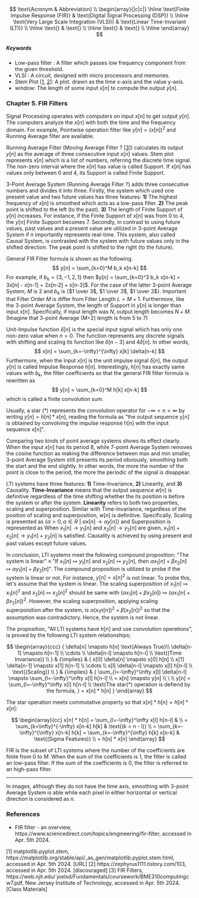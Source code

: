 <!--
Since the content becomes bigger, the rendering time of the markdown page increases so that I decided to divide the paper into each chapter. These papers will be combined after the semester is finished.
-->

$$
\text{Acronym & Abbreviation} \\
\begin{array}{|c|c|}
\hline
\text{Finite Impulse Response (FIR)} & \text{Digital Signal Processing (DSP)} \\
\hline
\text{Very Large Scale Integration (VLSI)} & \text{Linear Time-Invariant (LTI)} \\
\hline
\text{} & \text{} \\
\hline
\text{} & \text{} \\
\hline
\end{array}
$$

##### Keywords

* Low-pass filter : A filter which passes low frequency component from the given threshold.
* VLSI : A circuit, designed with micro processors and memories.
* Stem Plot [[1](#mjx-eqn-1), [2](#mjx-eqn-2)]: A plot. drawn as the time x-axis and the value y-axis.
* window: The length of some input $x[n]$ to compute the output $y[n]$.

### Chapter 5. FIR Filters

Signal Processing operates with computers on input $x[n]$ to get output $y[n]$. The computers analyze the $x[n]$ with both the time and the frequency domain. For example, Pointwise operation filter like $y[n] = (x[n])^2$ and Running Average filter are available.

Running Average Filter (Moving Average Filter ? [[3](#mjx-eqn-3)]) calculates its output $y[n]$ as the average of three consecutive input $x[n]$ values. Stem plot represents $x[n]$ which is a list of numbers, referring the discrete time signal. The non-zero interval where the $x[n]$ has value is called Support. If $x[n]$ has values only between 0 and 4, its Support is called Finite Support.

3-Point Average System (Running Average Filter ?) adds three consecutive numbers and divides it into three. Firstly, the system which used one present value and two future values has three features: **1)** The highest frequency of $x[n]$ is smoothed which acts as a low-pass filter. **2)** The peak point is shifted to the left (to the past). **3)** The length of Finite Support of $y[n]$ increases. For instance, if the Finite Support of $x[n]$ was from 0 to 4, the $y[n]$ Finite Support becomes 7. Secondly, in contrast to using future values, past values and a present value are utilized in 3-point Average System if $n$ importantly represents real-time. This system, also called Causal System, is contrasted with the system with future values only in the shifted direction. The peak point is shifted to the right (to the future).

General FIR Filter formula is shown as the following.
$$
y[n] = \sum_{k=0}^M b_k x[n-k]
$$
For example, if $b_k = \{3, -1, 2, 1\}$ then $y[n] = \sum_{k=0}^3 b_k x[n-k] = 3x[n] - x[n-1] + 2x[n-2] + x[n-3]$. For the case of the latter 3-point Average System, $M$ is 2 and $b_k$ is {$1 \over 3$, $1 \over 3$, $1 \over 3$}. Important that Filter Order $M$ is differ from Filter Length $L = M + 1$. Furthermore, like the 3-point Average System, the length of Support in $y[n]$ is longer than input $x[n]$. Specifically, if input length was $N$, output length becomes $N+M$. (Imagine that 3-point Average (M=2) length is from 5 to 7)

Unit-Impulse function $\delta[n]$ is the special input signal which has only one non-zero value when $n = 0$. The function represents any discrete signals with shifting and scaling its function like $\delta[n-3]$ and $4\delta[n]$. In other words,
$$
x[n] = \sum_{k=-\infty}^{\infty} x[k] \delta[n-k]
$$
Furthermore, when the input $x[n]$ is the unit impulse signal $\delta[n]$, the output $y[n]$ is called Impulse Response $h[n]$. Interestingly, $h[n]$ has exactly same values with $b_k$, the filter coefficients so that the general FIR filter formula is rewritten as
$$
y[n] = \sum_{k=0}^M h[k] x[n-k]
$$
which is called a finite convolution sum.

Usually, a star (*) represents the convolution operator for $-\infty \lt n \lt \infty$ by writing $y[n] = h[n] * x[n]$, reading the formula as "the output sequence y[n] is obtained by convolving the impulse response h[n] with the input sequence x[n]".

<!-- So, all the sampling signals can be addressed as a unit impulse signal so that their outputs are all called Impulse Response ??? -->

Comparing two kinds of point average systems shows its effect clearly. When the input $x[n]$ has its period 8, while 7-point Average System removes the cosine function as making the difference between max and min smaller, 3-point Average System still presents its period obviously, smoothing both the start and the end slightly. In other words, the more the number of the point is close to the period, the more the periodic of the signal is disappear.

LTI systems have three features: **1)** Time-Invariance, **2)** Linearity, and **3)** Causality. **Time-Invariance** means that the output sequence $w[n]$ is definitive regardless of the time shifting whether the its position is before the system or after the system. **Linearity** refers to both two properties, scaling and superposition. Similar with Time-Invariance, regardless of the position of scaling and superposition, $w[n]$ is definitive. Specifically, Scaling is presented as $\{\alpha > 0, \alpha \in R \ |\ \alpha x[n] \to \alpha y[n]\}$ and Superposition is represented as $\text{When } x_1[n] \to y_1[n] \text{ and } x_2[n] \to y_2[n] \text{ are given, } x_1[n] + x_2[n] \to y_1[n] + y_2[n] \text{ is satisfied}$. Causality is achieved by using present and past values except future values.

In conclusion, LTI systems meet the following compound proposition; "The system is linear" $\equiv$ "If $x_1[n] \mapsto y_1[n]$ and $x_2[n] \mapsto y_2[n]$, then $\alpha x_1[n] + \beta x_2[n] \mapsto \alpha y_1[n] + \beta y_2[n]$". The compound proposition is utilized to probe if the system is linear or not. For instance, $y[n] = x[n]^2$ is not linear. To probe this, let's assume that the system is linear. The scaling superposition of $x_1[n] \mapsto x_1[n]^2$ and $x_2[n] \mapsto x_2[n]^2$ should be same with $(\alpha x_1[n] + \beta x_2[n]) \mapsto (\alpha x_1[n] + \beta x_2[n])^2$. However, the scaling superposition, applying scaling superpoisition after the system, is $\alpha (x_1n[n])^2 + \beta (x_2[n])^2$ so that the assumption was contradictory. Hence, the system is not linear.

The proposition, "All LTI systems have $h[n]$ and use convolution operations", is proved by the following LTI system relationships;

$$
\begin{array}{ccc}
{
\delta[n] \mapsto h[n] \text{Always True}\\
\delta[n-1] \mapsto h[n-1] \\
\cdots \\
\delta[n-l] \mapsto h[n-l] \\
\text{(Time Invariance)} \\
} & {\implies} &
{
x[0] \delta[n] \mapsto x[0] h[n] \\
x[1] \delta[n-1] \mapsto x[1] h[n-1] \\
\cdots \\
x[l] \delta[n-l] \mapsto x[l] h[n-l] \\
\text{(Scaling)} \\
} & {\implies} &
{
\sum_{l=-\infty}^\infty x[l] \delta[n-l] \mapsto \sum_{l=-\infty}^\infty x[l] h[n-l] \\
= x[n] \mapsto y[n] \\
\ \\
y[n] = \sum_{l=-\infty}^\infty x[l] h[n-l] \\
\text{The star(*) operation is defiend by the formula, } = x[n] * h[n]
}
\end{array}
$$

The star operation meets commutative property so that $x[n] * h[n] = h[n] * x[n]$:

$$
\begin{array}{cc}
x[n] * h[n] = \sum_{l=-\infty}^\infty x[l] h[n-l] & \\
= \sum_{k=\infty}^{-\infty} x[n-k] h[k] & \text{(k = n - l)} \\
= \sum_{k=-\infty}^{\infty} x[n-k] h[k] = \sum_{k=-\infty}^{\infty} h[k] x[n-k] & \text{(Sigma Features)} \\
= h[n] * x[n]
\end{array}
$$

FIR is the subset of LTI systems where the number of the coefficients are finite from 0 to $M$. When the sum of the coefficients is 1, the filter is called an low-pass filter. If the sum of the coefficients is 0, the filter is referred to an high-pass filter.

---
In images, although they do not have the time axis, smoothing with 3-point Average System is able while each pixel in either horizontal or vertical direction is considered as $n$.


### References

* $\text{FIR filter - an overview, https://www.sciencedirect.com/topics/engineering/fir-filter, accessed in Apr. 5th 2024.}$

$\tag*{}\label{1} \text{[1] matplotlib.pyplot.stem, https://matplotlib.org/stable/api/_as_gen/matplotlib.pyplot.stem.html, accessed in Apr. 5th 2024. [URL]}$
$\tag*{}\label{2} \text{[2] https://zephyrus1111.tistory.com/103, accessed in Apr. 5th 2024. [discouraged]}$
$\tag*{}\label{3} \text{[3] FIR Filters, https://web.njit.edu/~joelsd/Fundamentals/coursework/BME310computingcw7.pdf, New Jersey Institute of Technology, accessed in Apr. 5th 2024. [Class Materials]}$

